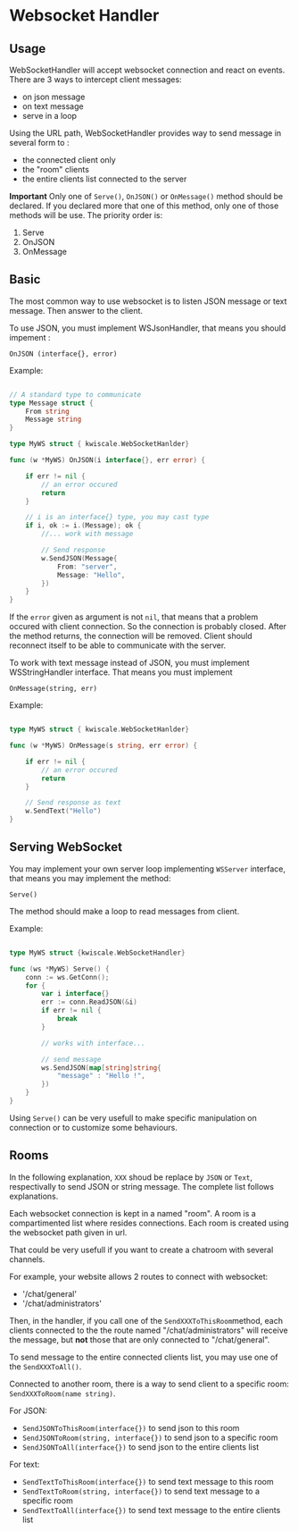 # Websocket Handler
## Usage

WebSocketHandler will accept websocket connection and react on events. There are 3 ways to intercept client messages:

- on json message
- on text message
- serve in a loop

Using the URL path, WebSocketHandler provides way to send message in several form to :

- the connected client only
- the "room" clients
- the entire clients list connected to the server


**Important** Only one of `Serve()`, `OnJSON()` or `OnMessage()` method should be declared. If you declared more that one of this method, only one of those methods will be use. The priority order is:

1. Serve
2. OnJSON
3. OnMessage

## Basic

The most common way to use websocket is to listen JSON message or text message. Then answer to the client.

To use JSON, you must implement WSJsonHandler, that means you should impement :

`OnJSON (interface{}, error)`

Example:

```go

// A standard type to communicate
type Message struct {
    From string
    Message string
}

type MyWS struct { kwiscale.WebSocketHanlder}

func (w *MyWS) OnJSON(i interface{}, err error) {

    if err != nil {
        // an error occured
        return
    }

    // i is an interface{} type, you may cast type
    if i, ok := i.(Message); ok {
        //... work with message

        // Send response
        w.SendJSON(Message{
            From: "server",
            Message: "Hello",
        })
    }
}

```

If the `error` given as argument is not `nil`, that means that a problem occured with client connection. So the connection is probably closed. After the method returns, the connection will be removed. Client should reconnect itself to be able to communicate with the server.


To work with text message instead of JSON, you must implement WSStringHandler interface. That means you must implement 

`OnMessage(string, err)`

Example:

```go

type MyWS struct { kwiscale.WebSocketHanlder}

func (w *MyWS) OnMessage(s string, err error) {

    if err != nil {
        // an error occured
        return
    }

    // Send response as text
    w.SendText("Hello")
}

```

## Serving WebSocket

You may implement your own server loop implementing `WSServer` interface, that means you may implement the method:

`Serve()`

The method should make a loop to read messages from client.

Example:

```go

type MyWS struct {kwiscale.WebSocketHandler}

func (ws *MyWS) Serve() {
    conn := ws.GetConn();
    for {
        var i interface{}
        err := conn.ReadJSON(&i)
        if err != nil {
            break
        }

        // works with interface...

        // send message
        ws.SendJSON(map[string]string{
            "message" : "Hello !",
        })
    }
}

```

Using `Serve()` can be very usefull to make specific manipulation on connection or to customize some behaviours. 



## Rooms

In the following explanation, `XXX` shoud be replace by `JSON` or `Text`, respectivally to send JSON or string message. The complete list follows explanations.

Each websocket connection is kept in a named "room". A room is a compartimented list where resides connections. Each room is created using the websocket path given in url.

That could be very usefull if you want to create a chatroom with several channels.

For example, your website allows 2 routes to connect with websocket:

- '/chat/general'
- '/chat/administrators'

Then, in the handler, if you call one of the `SendXXXToThisRoom`method, each clients connected to the the route named "/chat/administrators" will receive the message, but **not** those that are only connected to "/chat/general".


To send message to the entire connected clients list, you may use one of the `SendXXXToAll()`.

Connected to another room, there is a way to send client to a specific room: `SendXXXToRoom(name string)`.


For JSON:

- `SendJSONToThisRoom(interface{})` to send json to this room
- `SendJSONToRoom(string, interface{})` to send json to a specific room
- `SendJSONToAll(interface{})` to send json to the entire clients list

For text:

- `SendTextToThisRoom(interface{})` to send text message to this room
- `SendTextToRoom(string, interface{})` to send text message to a specific room
- `SendTextToAll(interface{})` to send text message to the entire clients list

